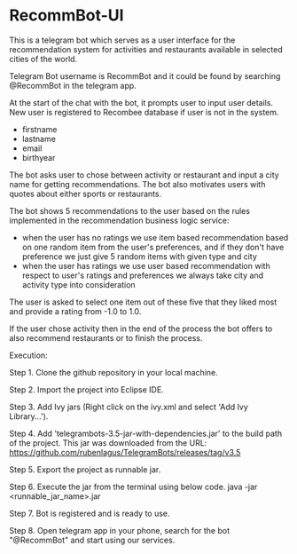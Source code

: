 # RecommBot-UI

This is a telegram bot which serves as a user interface for the recommendation system for activities and restaurants available in selected cities of the world.

Telegram Bot username is RecommBot and it could be found by searching @RecommBot in the telegram app.

At the start of the chat with the bot, it prompts user to input user details. New user is registered to Recombee database if user is not in the system. 
- firstname
- lastname
- email
- birthyear

The bot asks user to chose between activity or restaurant and input a city name for getting recommendations.
The bot also motivates users with quotes about either sports or restaurants.

The bot shows 5 recommendations to the user based on the rules implemented in the recommendation business logic service:
- when the user has no ratings we use item based recommendation based on one random item from the user's preferences, and if they don't have preference we just give 5 random items with given type and city
- when the user has ratings we use user based recommendation with respect to user's ratings and preferences
we always take city and activity type into consideration

The user is asked to select one item out of these five that they liked most and provide a rating from -1.0 to 1.0.

If the user chose activity then in the end of the process the bot offers to also recommend restaurants or to finish the process.

Execution:

Step 1. Clone the github repository in your local machine.

Step 2. Import the project into Eclipse IDE.

Step 3. Add Ivy jars (Right click on the ivy.xml and select 'Add Ivy Library...').

Step 4. Add 'telegrambots-3.5-jar-with-dependencies.jar' to the build path of the project. This jar was downloaded from the URL:
          https://github.com/rubenlagus/TelegramBots/releases/tag/v3.5
          
Step 5. Export the project as runnable jar.

Step 6. Execute the jar from the terminal using below code.
          java -jar <runnable_jar_name>.jar
          
Step 7. Bot is registered and is ready to use.

Step 8. Open telegram app in your phone, search for the bot "@RecommBot" and start using our services.
    










